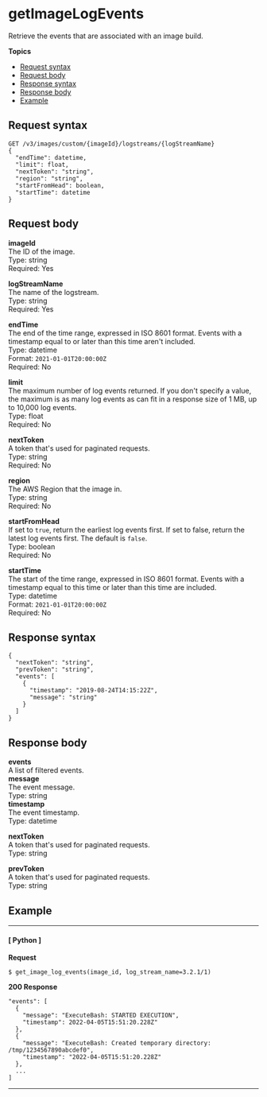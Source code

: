 # getImageLogEvents<a name="get-image-log-events"></a>

Retrieve the events that are associated with an image build\.

**Topics**
+ [Request syntax](#get-image-log-events-request)
+ [Request body](#get-image-log-events-request-body)
+ [Response syntax](#get-image-log-events-response)
+ [Response body](#get-image-log-events-response-body)
+ [Example](#get-image-log-events-example)

## Request syntax<a name="get-image-log-events-request"></a>

```
GET /v3/images/custom/{imageId}/logstreams/{logStreamName}
{
  "endTime": datetime,
  "limit": float,
  "nextToken": "string",
  "region": "string",
  "startFromHead": boolean,
  "startTime": datetime
}
```

## Request body<a name="get-image-log-events-request-body"></a>

**imageId**  
The ID of the image\.  
Type: string  
Required: Yes

**logStreamName**  
The name of the logstream\.  
Type: string  
Required: Yes

**endTime**  
The end of the time range, expressed in ISO 8601 format\. Events with a timestamp equal to or later than this time aren't included\.  
Type: datetime  
Format: `2021-01-01T20:00:00Z`  
Required: No

**limit**  
The maximum number of log events returned\. If you don't specify a value, the maximum is as many log events as can fit in a response size of 1 MB, up to 10,000 log events\.  
Type: float  
Required: No

**nextToken**  
A token that's used for paginated requests\.  
Type: string  
Required: No

**region**  
The AWS Region that the image in\.  
Type: string  
Required: No

**startFromHead**  
If set to `true`, return the earliest log events first\. If set to false, return the latest log events first\. The default is `false`\.  
Type: boolean  
Required: No

**startTime**  
The start of the time range, expressed in ISO 8601 format\. Events with a timestamp equal to this time or later than this time are included\.  
Type: datetime  
Format: `2021-01-01T20:00:00Z`  
Required: No

## Response syntax<a name="get-image-log-events-response"></a>

```
{
  "nextToken": "string",
  "prevToken": "string",
  "events": [
    {
      "timestamp": "2019-08-24T14:15:22Z",
      "message": "string"
    }
  ]
}
```

## Response body<a name="get-image-log-events-response-body"></a>

**events**  
A list of filtered events\.    
**message**  
The event message\.  
Type: string  
**timestamp**  
The event timestamp\.  
Type: datetime

**nextToken**  
A token that's used for paginated requests\.  
Type: string

**prevToken**  
A token that's used for paginated requests\.  
Type: string

## Example<a name="get-image-log-events-example"></a>

------
#### [ Python ]

**Request**

```
$ get_image_log_events(image_id, log_stream_name=3.2.1/1)
```

**200 Response**

```
"events": [
  {
    "message": "ExecuteBash: STARTED EXECUTION",
    "timestamp": 2022-04-05T15:51:20.228Z"
  },
  {
    "message": "ExecuteBash: Created temporary directory: /tmp/1234567890abcdef0",
    "timestamp": "2022-04-05T15:51:20.228Z"
  },
  ...
]
```

------